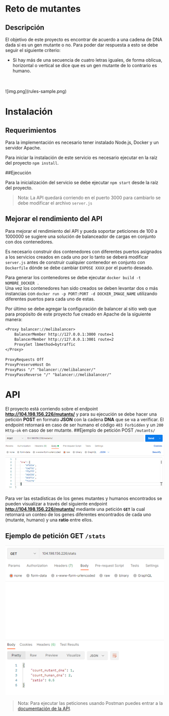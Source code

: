 # Reto de mutantes
## Descripción
El objetivo de este proyecto es encontrar de acuerdo a una cadena de DNA dada si es un
gen mutante o no. Para poder dar respuesta a esto se debe seguir el siguiente criterio: 
- Si hay más de una secuencia de cuatro letras iguales, de forma oblicua, horizontal o vertical se dice
  que es un gen mutante de lo contrario es humano.
<br>
<br>
![img.png](rules-sample.png)

# Instalación

## Requerimientos
Para la implementación es necesario tener instalado Node.js, Docker y un servidor
Apache.

Para iniciar la instalación de este servicio es necesario ejecutar en la raíz del
proyecto `npm install`.

##Ejecución

Para la inicialización del servicio se debe ejecutar `npm start` desde la raíz
del proyecto. 

>Nota: La API quedará corriendo en el puerto 3000 para cambiarlo se debe modificar
> el archivo `server.js`

## Mejorar el rendimiento del API
Para mejorar el rendimiento del API y pueda soportar peticiones de 100 a 1000000 
se sugiere una solución de balanceador de cargas en conjunto con dos contenedores.

Es necesario construir dos contenedores con diferentes puertos asignados a los 
servicios creados en cada uno por lo tanto se deberá modificar `server.js` antes 
de construir cualquier contenedor en conjunto con `Dockerfile` dónde se debe cambiar
`EXPOSE XXXX` por el puerto deseado.

Para generar los contenedores se debe ejecutar `docker build -t NOMBRE_DOCKER .`
<br>
Una vez los contenedores han sido creados se deben levantar dos o más instancias con 
`docker run -p PORT:PORT -d DOCKER_IMAGE_NAME` utilizando diferentes puertos para 
cada uno de estas.
<br>

Por último se debe agregar la configuración de balancer al sitio web que para 
propósito de este proyecto fue creado en Apache de la siguiente manera: 
<br>
```
<Proxy balancer://melibalancer>
    BalancerMember http://127.0.0.1:3000 route=1
    BalancerMember http://127.0.0.1:3001 route=2
    ProxySet lbmethod=bytraffic
</Proxy>

ProxyRequests Off
ProxyPreserveHost On
ProxyPass "/" "balancer://melibalancer/"
ProxyPassReverse "/" "balancer://melibalancer/"
```

# API

El proyecto está corriendo sobre el endpoint **http://104.198.156.226/mutants/** y para su ejecución se 
debe hacer una petición **POST** en formato **JSON** con la cadena **DNA** que se va a verificar. El endpoint
retornará en caso de ser humano el código `403 Forbidden` y un `200 Http-ok` en caso de ser mutante.
##Ejemplo de petición POST `/mutants/`
![img.png](postman-sample.png)

Para ver las estadísticas de los genes mutantes y humanos encontrados se pueden visualizar a través
del siguiente endpoint **http://104.198.156.226/mutants/** mediante una petición **`GET`** la cual retornará
un conteo de los genes diferentes encontrados de cada uno (mutante, humano) y una **ratio** entre ellos.

## Ejemplo de petición GET `/stats`

![img.png](postman-stats-sample.png)
<br>

>Nota: Para ejecutar las peticiones usando Postman puedes entrar a la
> [documentación de la API](https://documenter.getpostman.com/view/16798673/TzshHQZz).
